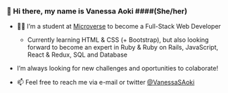 ### 👋 Hi there, my name is Vanessa Aoki ####(She/her) 

- :woman_technologist: I’m a student at [Microverse](https://www.microverse.org/) to become a Full-Stack Web Developer

    - Currently learning HTML & CSS (+ Bootstrap), but also looking forward to become an expert in Ruby & Ruby on Rails, JavaScript, React & Redux, SQL and Database

- I’m always looking for new challenges and oportunities to colaborate!

- 📫 Feel free to reach me via e-mail or twitter [@VanessaSAoki](https://twitter.com/VanessaSAoki)

